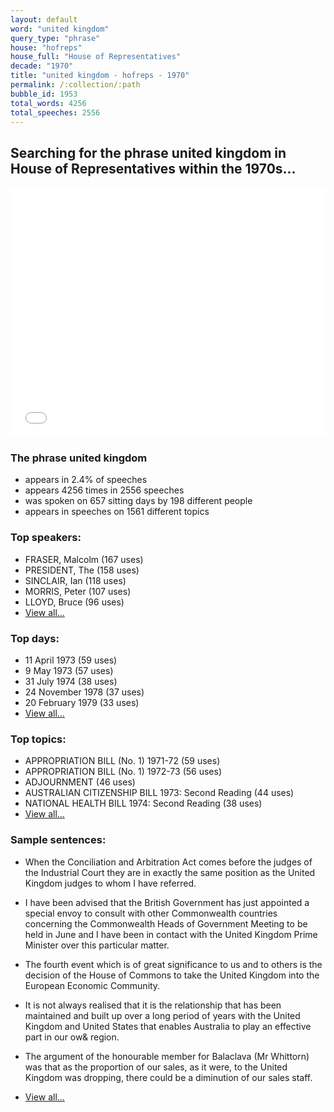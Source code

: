 ```yaml
---
layout: default
word: "united kingdom"
query_type: "phrase"
house: "hofreps"
house_full: "House of Representatives"
decade: "1970"
title: "united kingdom - hofreps - 1970"
permalink: /:collection/:path
bubble_id: 1953
total_words: 4256
total_speeches: 2556
---
```



## Searching for the phrase **united kingdom** in House of Representatives within the 1970s...

<iframe width="100%" height="400" frameborder="0" scrolling="no" src="//plot.ly/~wragge/1953.embed"></iframe>

### The phrase **united kingdom**

* appears in 2.4% of speeches
* appears 4256 times in 2556 speeches
* was spoken on 657 sitting days by 198 different people
* appears in speeches on 1561 different topics

### Top speakers:

* FRASER, Malcolm (167 uses)
* PRESIDENT, The (158 uses)
* SINCLAIR, Ian (118 uses)
* MORRIS, Peter (107 uses)
* LLOYD, Bruce (96 uses)
* [View all...](speakers/)


### Top days:

* 11 April 1973 (59 uses)
* 9 May 1973 (57 uses)
* 31 July 1974 (38 uses)
* 24 November 1978 (37 uses)
* 20 February 1979 (33 uses)
* [View all...](days/)


### Top topics:

* APPROPRIATION BILL (No. 1) 1971-72 (59 uses)
* APPROPRIATION BILL (No. 1) 1972-73 (56 uses)
* ADJOURNMENT (46 uses)
* AUSTRALIAN CITIZENSHIP BILL 1973: Second Reading (44 uses)
* NATIONAL HEALTH BILL 1974: Second Reading (38 uses)
* [View all...](topics/)


### Sample sentences:

* When the Conciliation and Arbitration Act comes before the judges of the Industrial Court they are in exactly the same position as the <span class="highlight">United Kingdom</span> judges to whom I have referred.

* I have been advised that the British Government has just appointed a special envoy to consult with other Commonwealth countries concerning the Commonwealth Heads of Government Meeting to be held in June and I have been in contact with the <span class="highlight">United Kingdom</span> Prime Minister over this particular matter.

* The fourth event which is of great significance to us and to others is the decision of the House of Commons to take the <span class="highlight">United Kingdom</span> into the European Economic Community.

* It  is not always realised that it is the relationship that has been maintained and built up over a long period of years with the <span class="highlight">United Kingdom</span> and United States that enables Australia to play an effective part in our ow&amp; region.

* The argument of the honourable member for Balaclava  (Mr Whittorn)  was that as the proportion of our sales, as it were, to the <span class="highlight">United Kingdom</span> was dropping, there could be a diminution of our sales staff.

* [View all...](contexts/)
